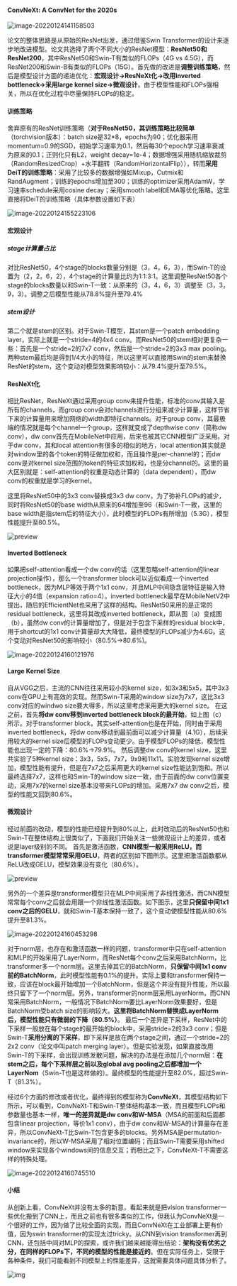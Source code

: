 #### ConvNeXt: A ConvNet for the 2020s

![image-20220124141158503](C:\Users\dyh20200207\AppData\Roaming\Typora\typora-user-images\image-20220124141158503.png)

论文的整体思路是从原始的ResNet出发，通过借鉴Swin Transformer的设计来逐步地改进模型。论文共选择了两个不同大小的ResNet模型：**ResNet50和ResNet200**，其中ResNet50和Swin-T有类似的FLOPs（4G vs 4.5G），而ResNet200和Swin-B有类似的FLOPs（15G）。首先做的改进是**调整训练策略**，然后是模型设计方面的递进优化：**宏观设计->ResNeXt化->改用Inverted bottleneck->采用large kernel size->微观设计**。由于模型性能和FLOPs强相关，所以在优化过程中尽量保持FLOPs的稳定。 

#### 训练策略

舍弃原有的ResNet训练策略（**对于ResNet50，其训练策略比较简单**（torchvision版本）：batch size是32*8，epochs为90；优化器采用momentum=0.9的SGD，初始学习速率为0.1，然后每30个epoch学习速率衰减为原来的0.1；正则化只有L2，weight decay=1e-4；数据增强采用随机缩放裁剪（RandomResizedCrop）+水平翻转（RandomHorizontalFlip）），转而**采用DeiT的训练策略**：采用了比较多的数据增强如Mixup，Cutmix和RandAugment；训练的epochs增加至300；训练的optimizer采用AdamW，学习速率schedule采用cosine decay；采用smooth label和EMA等优化策略。这里直接将DeiT的训练策略（具体参数设置如下表）

![image-20220124155223106](C:\Users\dyh20200207\AppData\Roaming\Typora\typora-user-images\image-20220124155223106.png)

#### 宏观设计

##### stage计算量占比

对比ResNet50，4个stage的blocks数量分别是（3，4，6，3），而Swin-T的设置为（2，2，6，2），4个stage的计算量比约为1:1:3:1。这里调整ResNet50各个stage的blocks数量以和Swin-T一致：从原来的（3，4，6，3）调整至（3，3，9，3）。调整之后模型性能从78.8%提升至79.4%

##### stem设计

第二个就是stem的区别。对于Swin-T模型，其stem是一个patch embedding layer，实际上就是一个stride=4的4x4 conv。而ResNet50的stem相对更复杂一些：首先是一个stride=2的7x7 conv，然后是一个stride=2的3x3 max pooling。两种stem最后均是得到1/4大小的特征，所以这里可以直接用Swin的stem来替换ResNet的stem，这个变动对模型效果影响较小：从79.4%提升至79.5%。

#### ResNeXt化

相比ResNet，ResNeXt通过采用group conv来提升性能，标准的conv其输入是所有的channels，而group conv会对channels进行分组来减少计算量，这样节省下来的计算量用来增加网络的width即特征channels。对于group conv，其最极端的情况就是每个channel一个group，这样就变成了depthwise conv（简称dw conv），dw conv首先在MobileNet中应用，后来也被其它CNN模型广泛采用。对于dw conv，其和local attention有很多的相似的地方，local attention其实就是对window里的各个token的特征做加权和，而且操作是per-channel的；而dw conv是对kernel size范围的token的特征求加权和，也是分channel的。这里的最大区别就是：self-attention的权重是动态计算的（data dependent），而dw conv的权重就是学习的kernel。

这里将ResNet50中的3x3 conv替换成3x3 dw conv，为了弥补FLOPs的减少，同时将ResNet50的base width从原来的64增加至96（和Swin-T一致，这里的base width是指stem后的特征大小），此时模型的FLOPs有所增加（5.3G），模型性能提升至80.5%。

![preview](https://pic4.zhimg.com/v2-ad0191830458a8368bd8fff386708cbf_r.jpg)

#### Inverted Bottleneck

如果把self-attention看成一个dw conv的话（这里忽略self-attention的linear projection操作），那么一个transformer block可以近似看成一个inverted bottleneck，因为MLP等效于两个1x1 conv，并且MLP中间隐含层特征是输入特征大小的4倍（expansion ratio=4）。inverted bottleneck最早在MobileNetV2中提出，随后的EfficientNet也采用了这样的结构。ResNet50采用的是正常的residual bottleneck，这里将其改成inverted bottleneck，即从图（a）变成图（b），虽然dw conv的计算量增加了，但是对于包含下采样的residual block中，用于shortcut的1x1 conv计算量却大大降低，最终模型的FLOPs减少为4.6G。这个变动对ResNet50的影响较小（80.5%->80.6%)。

![image-20220124160121976](C:\Users\dyh20200207\AppData\Roaming\Typora\typora-user-images\image-20220124160121976.png)

#### Large Kernel Size

自从VGG之后，主流的CNN往往采用较小的kernel size，如3x3和5x5，其中3x3 conv在GPU上有高效的实现。然而Swin-T采用的window size为7x7，这比3x3 conv对应的windwo size要大得多，所以这里考虑采用更大的kernel size。 在这之前，首先**将dw conv移到inverted bottleneck block的最开始**，如上图（c）所示。对于transformer block，其实self-attention也是在开始，同时由于采用inverted bottleneck，将dw conv移动到最前面可以减少计算量（4.1G），后续采用较大的kernel size后模型的FLOPs变动更少。由于模型FLOPs的降低，模型性能也出现一定的下降：80.6%->79.9%。 然后调整dw conv的kernel size，这里共实验了5种kernel size：3x3，5x5，7x7，9x9和11x11。实验发现kernel size增加，模型性能有提升，但是在7x7之后采用更大的kernel size性能达到饱和。所以最终选择7x7，这样也和Swin-T的window size一致，由于前面的dw conv位置变动，采用7x7的kernel size基本没带来FLOPs的增加。采用7x7 dw conv之后，模型的性能又回到80.6%。

#### 微观设计

经过前面的改动，模型的性能已经提升到80%以上，此时改动后的ResNet50也和Swin-T在整体结构上很类似了，下面我们开始关注一些微观设计上的差异，或者说是layer级别的不同。 首先是激活函数，**CNN模型一般采用ReLU，而transformer模型常常采用GELU**，两者的区别如下图所示。这里把激活函数都从ReLU改成GELU，模型效果没有变化（80.6%）。

![preview](https://pic1.zhimg.com/v2-26b5573ce3947fe1299b9d0980f5f4a4_r.jpg)

另外的一个差异是transformer模型只在MLP中间采用了非线性激活，而CNN模型常常每个conv之后就会用跟一个非线性激活函数。如下图示，这里**只保留中间1x1 conv之后的GELU**，就和Swin-T基本保持一致了，这个变动使模型性能从80.6%提升至81.3%。

![image-20220124160453298](C:\Users\dyh20200207\AppData\Roaming\Typora\typora-user-images\image-20220124160453298.png)

对于norm层，也存在和激活函数一样的问题，transformer中只在self-attention和MLP的开始采用了LayerNorm，而ResNet每个conv之后采用BatchNorm，比transformer多一个norm层。这里去掉其它的BatchNorm，**只保留中间1x1 conv前的BatchNorm**，此时模型性能有0.1%的提升。实际上要和transformer保持一致，应该在block最开始增加一个BatchNorm，但是这个并没有提升性能，所以最终只留下了一个norm层。另外，transformer的norm层采用LayerNorm，而CNN常采用BatchNorm，一般情况下BatchNorm要比LayerNorm效果要好，但是BatchNorm受batch size的影响较大。**这里将BatchNorm替换成LayerNorm后，模型性能只有微弱的下降（80.5%）**。 最后一个差异是下采样，ResNet中的下采样一般放在每个stage的最开始的block中，采用stride=2的3x3 conv；但是Swin-T**采用分离的下采样**，即下采样是放在两个stage之间，通过一个stride=2的2x2 conv（论文中叫patch merging layer）。但是实验发现，如果直接改用Swin-T的下采样，会出现训练发散问题，解决的办法是在添加几个norm层：**在stem之后，每个下采样层之前以及global avg pooling之后都增加一个LayerNom**（Swin-T也是这样做的）。最终模型的性能提升至82.0%，超过Swin-T（81.3%）。

经过6个方面的修改或者优化，最终得到的模型称为**ConvNeXt**，其模型结构如下所示，可以看到，ConvNeXt-T和Swin-T整体结构基本一致，而且模型FLOPs和参数量也基本一样，**唯一的差异就是dw conv和W-MSA**（MSA的前面和后面都包含linear projection，等价1x1 conv），由于dw conv和W-MSA的计算量存在差异，所以ConvNeXt-T比Swin-T包含更多的blocks。另外MSA是permutation-invariance的，所以W-MSA采用了相对位置编码；而且Swin-T需要采用shifted window来实现各个windows间的信息交互；而相比之下，ConvNeXt-T不需要这样的特殊处理。

![image-20220124160745510](C:\Users\dyh20200207\AppData\Roaming\Typora\typora-user-images\image-20220124160745510.png)

#### 小结

从创新上看，ConvNeXt并没有太多的新意，看起来就是把vision transformer一些优化搬到了CNN上，而且之前也有很多类似的工作，但我认为ConvNeXt是一个很好的工作，因为做了比较全面的实现，而且ConvNeXt在工业部署上更有价值，因为swin transformer的实现太过tricky。从CNN到vision transformer再到CNN，还包括中间对MLP的探索，或许我们越来越能得出结论：**架构没有优劣之分，在同样的FLOPs下，不同的模型的性能是接近的**。但在实际任务上，受限于各种条件，我们可能看到不同模型上的性能差异，这就需要具体问题具体分析了。

![img](https://img-blog.csdnimg.cn/5ddf2d71218c48258f3b32ae45e9a925.png?x-oss-process=image/watermark,type_d3F5LXplbmhlaQ,shadow_50,text_Q1NETiBA5aSq6Ziz6Iqx55qE5bCP57u_6LGG,size_20,color_FFFFFF,t_70,g_se,x_16#pic_center)